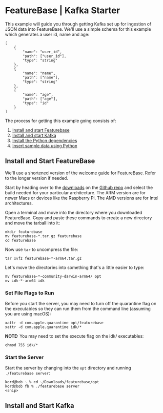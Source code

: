 # FeatureBase | Kafka Starter
This example will guide you through getting Kafka set up for ingestion of JSON data into FeatureBase. We'll use a simple schema for this example which generates a user id, name and age:

```
[
    {
        "name": "user_id",
        "path": ["user_id"],
        "type": "string"
    },
    {
        "name": "name",
        "path": ["name"],
        "type": "string"
    },
    {
        "name": "age",
        "path": ["age"],
        "type": "id"
    }
]
```

The process for getting this example going consists of:
1. [Install and start Featurebase](https://github.com/FeatureBaseDB/featurebase-examples/tree/main/kafka-starter#install-and-start-featurebase)
2. [Install and start Kafka](https://github.com/FeatureBaseDB/featurebase-examples/tree/main/kafka-starter#install-and-start-kafka)
3. [Install the Python dependencies](https://github.com/FeatureBaseDB/featurebase-examples/tree/main/kafka-starter#install-dependencies)
4. [Insert sample data using Python](https://github.com/FeatureBaseDB/featurebase-examples/tree/main/kafka-starter#insert-data)

## Install and Start FeatureBase
We'll use a shortened version of the [welcome guide](https://docs.featurebase.com/) for FeatureBase. Refer to the longer version if needed.

Start by heading over to the [downloads](https://github.com/FeatureBaseDB/FeatureBase/releases) on the [Github repo](https://github.com/FeatureBaseDB/featurebase) and select the build needed for your particular architecture. The ARM version are for newer Macs or devices like the Raspberry Pi. The AMD versions are for Intel architectures.

Open a terminal and move into the directory where you downloaded FeatureBase. Copy and paste these commands to create a new directory and move the tarball into it:

```
mkdir featurebase
mv featurebase-*.tar.gz featurebase
cd featurebase
```

Now use `tar` to uncompress the file:

```
tar xvfz featurebase-*-arm64.tar.gz
```

Let's move the directories into something that's a little easier to type:

```
mv featurebase-*-community-darwin-arm64/ opt
mv idk-*-arm64 idk
```

### Set File Flags to Run
Before you start the server, you may need to turn off the quarantine flag on the executables so they can run them from the command line (assuming you are using macOS):

```
xattr -d com.apple.quarantine opt/featurebase
xattr -d com.apple.quarantine idk/*
```

**NOTE:** You may need to set the execute flag on the idk/ executables:

```
chmod 755 idk/*
```

### Start the Server
Start the server by changing into the `opt` directory and running `./featurebase server`:

```
kord@bob ~ % cd ~/Downloads/featurebase/opt
kord@bob fb % ./featurebase server
<snip>
```

## Install and Start Kafka
